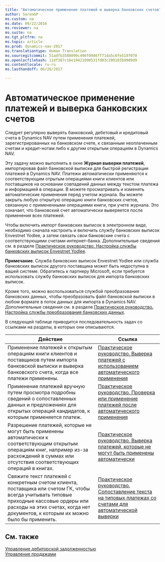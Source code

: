 ```yaml
---
title: "Автоматическое применение платежей и выверка банковских счетов"
author: SorenGP
ms.custom: na
ms.date: 09/22/2016
ms.reviewer: na
ms.suite: na
ms.tgt_pltfrm: na
ms.topic: article
ms.prod: dynamics-nav-2017
ms.translationtype: Human Translation
ms.sourcegitcommit: 51adfb3588099c496f0946ff71da5c6fe518f070
ms.openlocfilehash: 11df387c16e19421090531fd03c209103b9989d9
ms.contentlocale: ru-ru
ms.lasthandoff: 06/26/2017

---
```


# <a name="apply-payments-automatically-and-reconcile-bank-accounts"></a>Автоматическое применение платежей и выверка банковских счетов
Следует регулярно выверять банковский, дебетовый и кредитовый счета в Dynamics NAV путем применения платежей, зарегистрированных на банковском счете, к связанным неоплаченным счетам и кредит-нотам либо к другим открытым операциям в Dynamics NAV.

Эту задачу можно выполнить в окне **Журнал выверки платежей**, импортировав файл банковской выписки для быстрой регистрации платежей в Dynamics NAV. Платежи автоматически применяются к соответствующим отрытым операциями книги клиентов или поставщиков на основании совпадений данных между текстом платежа и информацией в операции. В можете просматривать и изменять автоматические применения перед учетом журнала. Вы можете закрыть любую открытую операцию книги банковских счетов, связанную с примененными операциями книги, при учете журнала. Это означает, что банковский счет автоматически выверяется после применения всех платежей.

Чтобы включить импорт банковских выписок в электронном виде, необходимо сначала настроить и включить службу банковских выписок Envestnet Yodlee, а затем связать свои банковские счета с соответствующими счетами интернет-банка. Дополнительные сведения см. в разделе [Практическое руководство. Настройка службы банковских выписок Envestnet Yodlee](bank-how-setup-bank-statement-service.md).

**Примечание**. Служба банковских выписок Envestnet Yodlee или служба банковских выписок другого поставщика может быть недоступна в вашей системе. Обратитесь к партнеру Microsoft, если требуется использовать службу банковских выписок для импорта банковских выписок.

Кроме того, можно воспользоваться службой преобразования банковских данных, чтобы преобразовать файл банковской выписки в любом формате в поток данных для импорта в Dynamics NAV. Дополнительные сведения см. в разделе [Практическое руководство. Настройка службы преобразования банковских данных](bank-how-setup-bank-data-conversion-service.md).

В следующей таблице приводится последовательность задач со ссылками на разделы, в которых они описываются.

|Действие |Ссылка |
|---|----|
|Применение платежей к открытым операциям книги клиентов и поставщиков путем импорта банковской выписки и выверка банковского счета, когда все платежи применены. | [Практическое руководство. Выверка платежей с использованием автоматического применения](receivables-how-reconcile-payments-auto-application.md) |
|Применение платежей вручную путем просмотра подробны сведений о сопоставленных данных и предложениях для открытых операций кандидатов, к которым применяется платеж. | [Практическое руководство. Проверка или применение платежей после автоматического применения](receivables-how-review-apply-payments-auto-application.md)
|Разрешение платежей, которые не могут быть применены автоматически к соответствующим открытым операциям книг, например из-за расхождений в суммах или отсутствия соответствующих операций в книгах. | [Практическое руководство. Выверка платежей, которые не могут быть применены автоматически](receivables-how-reconcile-payments-cannot-apply-auto.md)
|Свяжите текст платежей с конкретным счетом клиента, поставщика или счетом ГК, чтобы всегда учитывать типовые приходные кассовые ордеры или расходы на этих счетах, когда нет документов, к которым их можно было бы применить.| [Практическое руководство. Сопоставление текста на типовых платежах со счетами для автоматической выверки](receivables-how-map-text-recurring-payments-accounts-auto-reconcilliation.md)|

## <a name="see-also"></a>См. также
[Управление дебиторской задолженностью](receivables-manage-receivables.md)  
[Управление продажами](sales-manage-sales.md)

